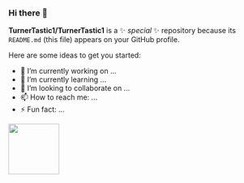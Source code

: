 ### Hi there 👋

**TurnerTastic1/TurnerTastic1** is a ✨ _special_ ✨ repository because its `README.md` (this file) appears on your GitHub profile.

Here are some ideas to get you started:

- 🔭 I’m currently working on ...
- 🌱 I’m currently learning ...
- 👯 I’m looking to collaborate on ...
- 📫 How to reach me: ...
- ⚡ Fun fact: ...

<a href="URL_REDIRECT" target="blank"><img align="center" src="![image](https://user-images.githubusercontent.com/100446539/212125070-143b0ccd-ee41-407e-aace-ee255e7f483f.png)" height="100" /></a>
